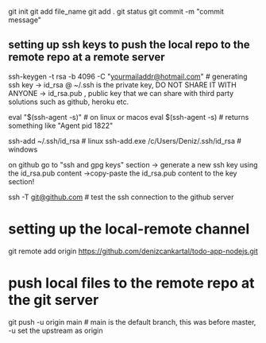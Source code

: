 git init
git add file_name
git add .
git status
git commit -m "commit message"

## setting up ssh keys to push the local repo to the remote repo at a remote server

ssh-keygen -t rsa -b 4096 -C "yourmailaddr@hotmail.com" # generating ssh key
-> id_rsa @ ~/.ssh is the private key, DO NOT SHARE IT WITH ANYONE
-> id_rsa.pub , public key that we can share with third party solutions such as github, heroku etc.

eval "$(ssh-agent -s)" # on linux or macos
eval $(ssh-agent -s) # returns something like "Agent pid 1822"

ssh-add ~/.ssh/id_rsa # linux
ssh-add.exe /c/Users/Deniz/.ssh/id_rsa # windows

on github go to "ssh and gpg keys" section -> generate a new ssh key using the id_rsa.pub content ->copy-paste the id_rsa.pub content to the key section!

ssh -T git@github.com # test the ssh connection to the github server

# setting up the local-remote channel

git remote add origin https://github.com/denizcankartal/todo-app-nodejs.git

# push local files to the remote repo at the git server

git push -u origin main # main is the default branch, this was before master, -u set the upstream as origin
